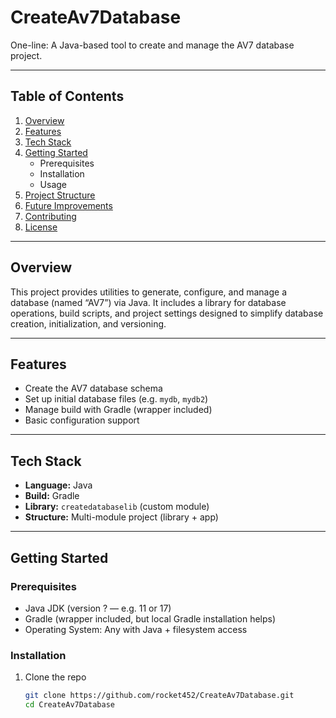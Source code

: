 # CreateAv7Database

One-line: A Java-based tool to create and manage the AV7 database project.

---

## Table of Contents

1. [Overview](#overview)  
2. [Features](#features)  
3. [Tech Stack](#tech-stack)  
4. [Getting Started](#getting-started)  
   - Prerequisites  
   - Installation  
   - Usage  
5. [Project Structure](#project-structure)  
6. [Future Improvements](#future-improvements)  
7. [Contributing](#contributing)  
8. [License](#license)

---

## Overview

This project provides utilities to generate, configure, and manage a database (named “AV7”) via Java. It includes a library for database operations, build scripts, and project settings designed to simplify database creation, initialization, and versioning.

---

## Features

- Create the AV7 database schema  
- Set up initial database files (e.g. `mydb`, `mydb2`)  
- Manage build with Gradle (wrapper included)  
- Basic configuration support  

---

## Tech Stack

- **Language:** Java  
- **Build:** Gradle  
- **Library:** `createdatabaselib` (custom module)  
- **Structure:** Multi-module project (library + app)  

---

## Getting Started

### Prerequisites

- Java JDK (version ? — e.g. 11 or 17)  
- Gradle (wrapper included, but local Gradle installation helps)  
- Operating System: Any with Java + filesystem access  

### Installation

1. Clone the repo  
   ```bash
   git clone https://github.com/rocket452/CreateAv7Database.git
   cd CreateAv7Database
